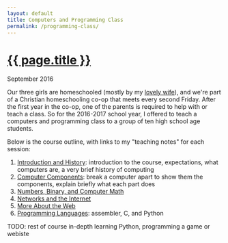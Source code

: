 ```yaml
---
layout: default
title: Computers and Programming Class
permalink: /programming-class/
---
```

<h1><a href="{{ page.permalink }}">{{ page.title }}</a></h1>
<p class="subtitle">September 2016</p>

Our three girls are homeschooled (mostly by my [lovely wife](https://aliensintheapple.com/)), and we're part of a Christian homeschooling co-op that meets every second Friday. After the first year in the co-op, one of the parents is required to help with or teach a class. So for the 2016-2017 school year, I offered to teach a computers and programming class to a group of ten high school age students.

Below is the course outline, with links to my "teaching notes" for each session:

1. [Introduction and History](01-introduction/): introduction to the course, expectations, what computers are, a very brief history of computing
2. [Computer Components](02-components/): break a computer apart to show them the components, explain briefly what each part does
3. [Numbers, Binary, and Computer Math](03-numbers/)
4. [Networks and the Internet](04-networks/)
5. [More About the Web](05-more-web/)
6. [Programming Languages](06-languages/): assembler, C, and Python

TODO: rest of course in-depth learning Python, programming a game or webiste
